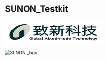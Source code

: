 # SUNON_Testkit

![致新科技LOGO-彩色-small](README.assets/致新科技LOGO-彩色-small.png)

![SUNON _logo](README.assets/SUNON_logo-16401576390361.png)



